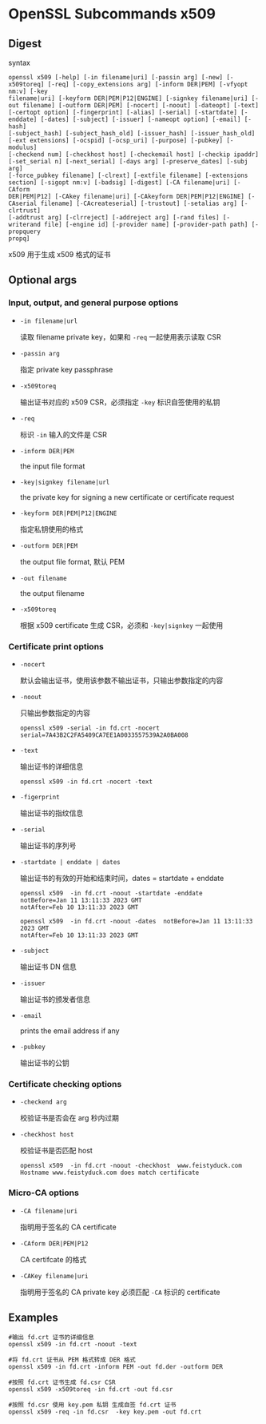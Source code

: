 # OpenSSL Subcommands x509

## Digest

syntax

```
openssl x509 [-help] [-in filename|uri] [-passin arg] [-new] [-x509toreq] [-req] [-copy_extensions arg] [-inform DER|PEM] [-vfyopt nm:v] [-key
filename|uri] [-keyform DER|PEM|P12|ENGINE] [-signkey filename|uri] [-out filename] [-outform DER|PEM] [-nocert] [-noout] [-dateopt] [-text]
[-certopt option] [-fingerprint] [-alias] [-serial] [-startdate] [-enddate] [-dates] [-subject] [-issuer] [-nameopt option] [-email] [-hash]
[-subject_hash] [-subject_hash_old] [-issuer_hash] [-issuer_hash_old] [-ext extensions] [-ocspid] [-ocsp_uri] [-purpose] [-pubkey] [-modulus]
[-checkend num] [-checkhost host] [-checkemail host] [-checkip ipaddr] [-set_serial n] [-next_serial] [-days arg] [-preserve_dates] [-subj arg]
[-force_pubkey filename] [-clrext] [-extfile filename] [-extensions section] [-sigopt nm:v] [-badsig] [-digest] [-CA filename|uri] [-CAform
DER|PEM|P12] [-CAkey filename|uri] [-CAkeyform DER|PEM|P12|ENGINE] [-CAserial filename] [-CAcreateserial] [-trustout] [-setalias arg] [-clrtrust]
[-addtrust arg] [-clrreject] [-addreject arg] [-rand files] [-writerand file] [-engine id] [-provider name] [-provider-path path] [-propquery
propq]
```

x509 用于生成 x509 格式的证书

## Optional args

### Input, output, and general purpose options

- `-in filename|url`

  读取 filename private key，如果和 `-req` 一起使用表示读取 CSR

- `-passin arg`

  指定 private key passphrase

- `-x509toreq`

  输出证书对应的 x509 CSR，必须指定 `-key` 标识自签使用的私钥

- `-req`

  标识 `-in` 输入的文件是 CSR

- `-inform DER|PEM`

  the input file format

- `-key|signkey filename|url`

  the private key for signing a new certificate or certificate request

- `-keyform DER|PEM|P12|ENGINE`

  指定私钥使用的格式

- `-outform DER|PEM`

  the output file format, 默认 PEM

- `-out filename`

  the output filename

- `-x509toreq`

  根据 x509 certificate 生成 CSR，必须和 `-key|signkey` 一起使用

### Certificate print options

- `-nocert`

  默认会输出证书，使用该参数不输出证书，只输出参数指定的内容

- `-noout`

  只输出参数指定的内容

  ```
  openssl x509 -serial -in fd.crt -nocert
  serial=7A43B2C2FA5409CA7EE1A0033557539A2A0BA008
  ```

- `-text`

  输出证书的详细信息

  ```
  openssl x509 -in fd.crt -nocert -text
  ```

- `-figerprint`

  输出证书的指纹信息

- `-serial`

  输出证书的序列号

- `-startdate | enddate | dates`

  输出证书的有效的开始和结束时间，dates = startdate + enddate

  ```
  openssl x509  -in fd.crt -noout -startdate -enddate
  notBefore=Jan 11 13:11:33 2023 GMT
  notAfter=Feb 10 13:11:33 2023 GMT
  
  openssl x509  -in fd.crt -noout -dates  notBefore=Jan 11 13:11:33 2023 GMT
  notAfter=Feb 10 13:11:33 2023 GMT
  ```

- `-subject`

  输出证书 DN 信息 

- `-issuer`

  输出证书的颁发者信息

- `-email`

  prints the email address if any

- `-pubkey`

  输出证书的公钥

### Certificate checking options

- `-checkend arg`

  校验证书是否会在 arg 秒内过期

- `-checkhost host`

  校验证书是否匹配 host

  ```
  openssl x509  -in fd.crt -noout -checkhost  www.feistyduck.com
  Hostname www.feistyduck.com does match certificate
  ```

### Micro-CA options

- `-CA filename|uri`

  指明用于签名的 CA certificate

- `-CAform DER|PEM|P12`

  CA certifcate 的格式

- `-CAKey filename|uri`

  指明用于签名的 CA private key 必须匹配 `-CA` 标识的 certificate 

## Examples

```
#输出 fd.crt 证书的详细信息
openssl x509 -in fd.crt -noout -text

#将 fd.crt 证书从 PEM 格式转成 DER 格式
openssl x509 -in fd.crt -inform PEM -out fd.der -outform DER

#按照 fd.crt 证书生成 fd.csr CSR
openssl x509 -x509toreq -in fd.crt -out fd.csr

#按照 fd.csr 使用 key.pem 私钥 生成自签 fd.crt 证书
openssl x509 -req -in fd.csr  -key key.pem -out fd.crt
```

